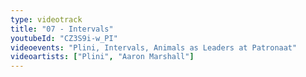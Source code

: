 ```yaml
---
type: videotrack
title: "07 - Intervals"
youtubeId: "CZ3S9i-w_PI"
videoevents: "Plini, Intervals, Animals as Leaders at Patronaat"
videoartists: ["Plini", "Aaron Marshall"]
---
```

